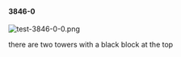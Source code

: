 #### 3846-0
![test-3846-0-0.png](https://github.com/lil-lab/nlvr/raw/master/nlvr/test/images/0/test-3846-0-0.png "test-3846-0-0.png")

there are two towers with a black block at the top